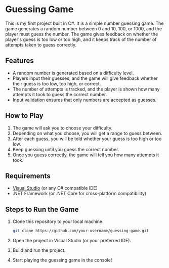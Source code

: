 # Guessing Game

This is my first project built in C#. It is a simple number guessing game. The game generates a random number between 0 and 10, 100, or 1000, and the player must guess the number. The game gives feedback on whether the player's guess is too low or too high, and it keeps track of the number of attempts taken to guess correctly.

## Features

- A random number is generated based on a difficulty level.
- Players input their guesses, and the game will give feedback whether their guess is too low, too high, or correct.
- The number of attempts is tracked, and the player is shown how many attempts it took to guess the correct number.
- Input validation ensures that only numbers are accepted as guesses.

## How to Play

1. The game will ask you to choose your difficulty.
2. Depending on what you choose, you will get a range to guess between.
3. After each guess, you will be told whether your guess is too high or too low.
4. Keep guessing until you guess the correct number.
5. Once you guess correctly, the game will tell you how many attempts it took.

## Requirements

- [Visual Studio](https://visualstudio.microsoft.com/) (or any C# compatible IDE)
- .NET Framework (or .NET Core for cross-platform compatibility)

## Steps to Run the Game

1. Clone this repository to your local machine.
   ```bash
   git clone https://github.com/your-username/guessing-game.git
   
2. Open the project in Visual Studio (or your preferred IDE).

3. Build and run the project.

4. Start playing the guessing game in the console!
